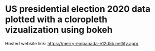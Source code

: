 # US presidential election 2020 data plotted with a cloropleth vizualization using bokeh

 Hosted website link: https://merry-empanada-e12d5b.netlify.app/